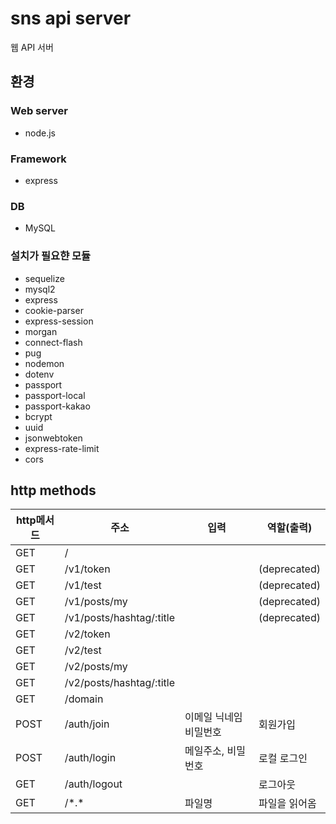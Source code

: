 # sns api server
웹 API 서버
## 환경
### Web server
+ node.js
### Framework
+ express
### DB
+ MySQL
### 설치가 필요햔 모듈
+ sequelize
+ mysql2
+ express
+ cookie-parser
+ express-session
+ morgan
+ connect-flash
+ pug
+ nodemon
+ dotenv
+ passport
+ passport-local
+ passport-kakao
+ bcrypt
+ uuid
+ jsonwebtoken
+ express-rate-limit
+ cors

## http methods
| http메서드   |      주소      |입력|  역할(출력) |
|-|-|-|-|
| GET    |/        |||
| GET    |/v1/token           ||(deprecated) |
| GET    |/v1/test            ||(deprecated)  |
| GET    |/v1/posts/my        ||(deprecated)  |
| GET    |/v1/posts/hashtag/:title        ||(deprecated)|
| GET    |/v2/token               |||
| GET    |/v2/test                |||
| GET    |/v2/posts/my            |||
| GET    |/v2/posts/hashtag/:title|||
| GET    |/domain |||
| POST   |/auth/join    |이메일 닉네임 비밀번호|회원가입|
| POST   |/auth/login    |메일주소, 비밀번호|로컬 로그인|
| GET    |/auth/logout    ||로그아웃|
| GET    |/\*.\*        |파일명|파일을 읽어옴|